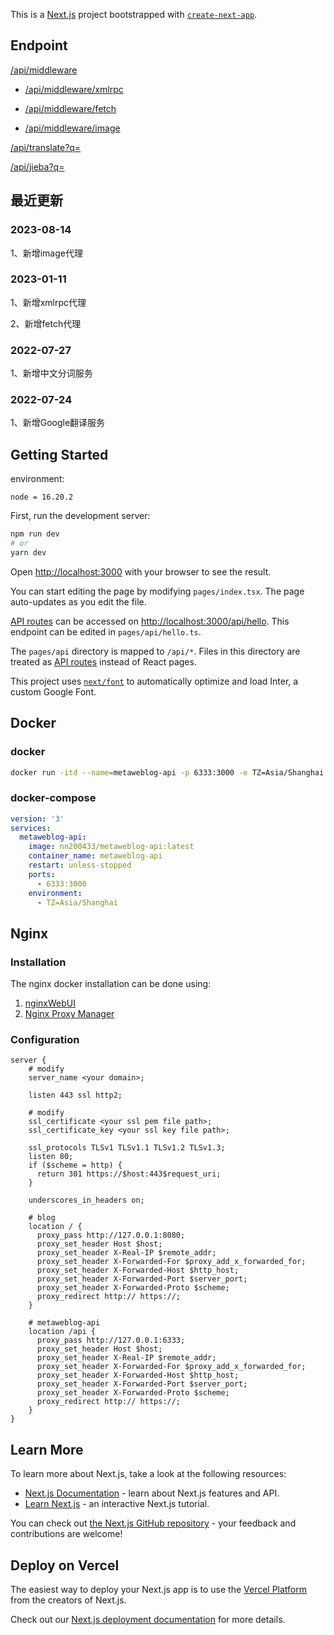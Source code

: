 This is a [Next.js](https://nextjs.org/) project bootstrapped with [`create-next-app`](https://github.com/vercel/next.js/tree/canary/packages/create-next-app).

## Endpoint

[/api/middleware](https://api.terwer.space/api/middleware)

  - [/api/middleware/xmlrpc](https://api.terwer.space/api/middleware/xmlrpc)

  - [/api/middleware/fetch](https://api.terwer.space/api/middleware/fetch)

  - [/api/middleware/image](https://api.terwer.space/api/middleware/image)

[/api/translate?q=](https://api.terwer.space/api/translate?q=)

[/api/jieba?q=](https://api.terwer.space/api/jieba?q=)

## 最近更新

### 2023-08-14

1、新增image代理

### 2023-01-11

1、新增xmlrpc代理

2、新增fetch代理

### 2022-07-27

1、新增中文分词服务

### 2022-07-24

1、新增Google翻译服务

## Getting Started

environment:

```
node = 16.20.2
```

First, run the development server:

```bash
npm run dev
# or
yarn dev
```

Open [http://localhost:3000](http://localhost:3000) with your browser to see the result.

You can start editing the page by modifying `pages/index.tsx`. The page auto-updates as you edit the file.

[API routes](https://nextjs.org/docs/api-routes/introduction) can be accessed on [http://localhost:3000/api/hello](http://localhost:3000/api/hello). This endpoint can be edited in `pages/api/hello.ts`.

The `pages/api` directory is mapped to `/api/*`. Files in this directory are treated as [API routes](https://nextjs.org/docs/api-routes/introduction) instead of React pages.

This project uses [`next/font`](https://nextjs.org/docs/basic-features/font-optimization) to automatically optimize and load Inter, a custom Google Font.

## Docker

### docker

```bash
docker run -itd --name=metaweblog-api -p 6333:3000 -e TZ=Asia/Shanghai --restart=unless-stopped nn200433/metaweblog-api:latest
```

### docker-compose

```yaml
version: '3'
services:
  metaweblog-api:
    image: nn200433/metaweblog-api:latest
    container_name: metaweblog-api
    restart: unless-stopped
    ports:
      - 6333:3000
    environment: 
      - TZ=Asia/Shanghai
```

## Nginx

### Installation

The nginx docker installation can be done using:

1. [nginxWebUI](https://www.nginxwebui.cn/product.html)
2. [Nginx Proxy Manager](https://nginxproxymanager.com/guide/#quick-setup)

### Configuration

```nginx
server {
    # modify
    server_name <your domain>;
    
    listen 443 ssl http2;
    
    # modify
    ssl_certificate <your ssl pem file path>;
    ssl_certificate_key <your ssl key file path>;
    
    ssl_protocols TLSv1 TLSv1.1 TLSv1.2 TLSv1.3;
    listen 80;
    if ($scheme = http) {
      return 301 https://$host:443$request_uri;
    }

    underscores_in_headers on;

    # blog
    location / {
      proxy_pass http://127.0.0.1:8080;
      proxy_set_header Host $host;
      proxy_set_header X-Real-IP $remote_addr;
      proxy_set_header X-Forwarded-For $proxy_add_x_forwarded_for;
      proxy_set_header X-Forwarded-Host $http_host;
      proxy_set_header X-Forwarded-Port $server_port;
      proxy_set_header X-Forwarded-Proto $scheme;
      proxy_redirect http:// https://;
    }

    # metaweblog-api
    location /api {
      proxy_pass http://127.0.0.1:6333;
      proxy_set_header Host $host;
      proxy_set_header X-Real-IP $remote_addr;
      proxy_set_header X-Forwarded-For $proxy_add_x_forwarded_for;
      proxy_set_header X-Forwarded-Host $http_host;
      proxy_set_header X-Forwarded-Port $server_port;
      proxy_set_header X-Forwarded-Proto $scheme;
      proxy_redirect http:// https://;
    }
}
```

## Learn More

To learn more about Next.js, take a look at the following resources:

- [Next.js Documentation](https://nextjs.org/docs) - learn about Next.js features and API.
- [Learn Next.js](https://nextjs.org/learn) - an interactive Next.js tutorial.

You can check out [the Next.js GitHub repository](https://github.com/vercel/next.js/) - your feedback and contributions are welcome!

## Deploy on Vercel

The easiest way to deploy your Next.js app is to use the [Vercel Platform](https://vercel.com/new?utm_medium=default-template&filter=next.js&utm_source=create-next-app&utm_campaign=create-next-app-readme) from the creators of Next.js.

Check out our [Next.js deployment documentation](https://nextjs.org/docs/deployment) for more details.
